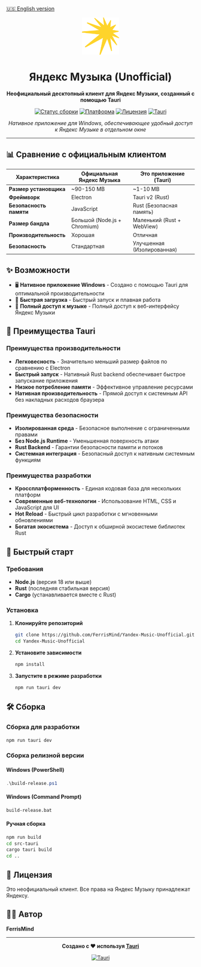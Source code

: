 [🇺🇸 English version](README.md)

<div align="center">

<img src=".github/assets/icon.svg" width="100" height="100" alt="Иконка Яндекс Музыки">

# Яндекс Музыка (Unofficial)

**Неофициальный десктопный клиент для Яндекс Музыки, созданный с помощью Tauri**

[![Статус сборки](https://img.shields.io/badge/build-passing-brightgreen.svg)](https://github.com/FerrisMind/Yandex_Music)
[![Платформа](https://img.shields.io/badge/platform-Windows-blue.svg)](https://github.com/FerrisMind/Yandex_Music)
[![Лицензия](https://img.shields.io/badge/license-Unofficial-red.svg)](https://github.com/FerrisMind/Yandex_Music)
[![Tauri](https://img.shields.io/badge/framework-Tauri-purple.svg)](https://tauri.app/)

*Нативное приложение для Windows, обеспечивающее удобный доступ к Яндекс Музыке в отдельном окне*

</div>

---

## 📊 Сравнение с официальным клиентом

| Характеристика | Официальная Яндекс Музыка | Это приложение (Tauri) |
|----------------|---------------------------|------------------------|
| **Размер установщика** | ~90-150 MB | ~1-10 MB |
| **Фреймворк** | Electron | Tauri v2 (Rust) |
| **Безопасность памяти** | JavaScript | Rust (Безопасная память) |
| **Размер бандла** | Большой (Node.js + Chromium) | Маленький (Rust + WebView) |
| **Производительность** | Хорошая | Отличная |
| **Безопасность** | Стандартная | Улучшенная (Изолированная) |

## ✨ Возможности

- 🖥️ **Нативное приложение Windows** - Создано с помощью Tauri для оптимальной производительности
- 🚀 **Быстрая загрузка** - Быстрый запуск и плавная работа
- 🎵 **Полный доступ к музыке** - Полный доступ к веб-интерфейсу Яндекс Музыки

## 🚀 Преимущества Tauri

### Преимущества производительности
- **Легковесность** - Значительно меньший размер файлов по сравнению с Electron
- **Быстрый запуск** - Нативный Rust backend обеспечивает быстрое запускание приложения
- **Низкое потребление памяти** - Эффективное управление ресурсами
- **Нативная производительность** - Прямой доступ к системным API без накладных расходов браузера

### Преимущества безопасности
- **Изолированная среда** - Безопасное выполнение с ограниченными правами
- **Без Node.js Runtime** - Уменьшенная поверхность атаки
- **Rust Backend** - Гарантии безопасности памяти и потоков
- **Системная интеграция** - Безопасный доступ к нативным системным функциям

### Преимущества разработки
- **Кроссплатформенность** - Единая кодовая база для нескольких платформ
- **Современные веб-технологии** - Использование HTML, CSS и JavaScript для UI
- **Hot Reload** - Быстрый цикл разработки с мгновенными обновлениями
- **Богатая экосистема** - Доступ к обширной экосистеме библиотек Rust

## 🚀 Быстрый старт

### Требования

- **Node.js** (версия 18 или выше)
- **Rust** (последняя стабильная версия)
- **Cargo** (устанавливается вместе с Rust)

### Установка

1. **Клонируйте репозиторий**
   ```bash
   git clone https://github.com/FerrisMind/Yandex-Music-Unofficial.git
   cd Yandex-Music-Unofficial
   ```

2. **Установите зависимости**
   ```bash
   npm install
   ```

3. **Запустите в режиме разработки**
   ```bash
   npm run tauri dev
   ```

## 🛠️ Сборка

### Сборка для разработки
```bash
npm run tauri dev
```

### Сборка релизной версии

#### Windows (PowerShell)
```powershell
.\build-release.ps1
```

#### Windows (Command Prompt)
```cmd
build-release.bat
```

#### Ручная сборка
```bash
npm run build
cd src-tauri
cargo tauri build
cd ..
```

## 📄 Лицензия

Это неофициальный клиент. Все права на Яндекс Музыку принадлежат Яндексу.

## 👨‍💻 Автор

**FerrisMind**

---

<div align="center">

**Создано с ❤️ используя [Tauri](https://tauri.app/)**

[![Tauri](https://img.shields.io/badge/powered%20by-Tauri-purple.svg)](https://tauri.app/)

</div>
